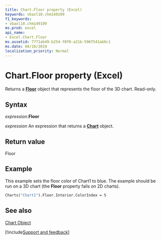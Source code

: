 ```yaml
---
title: Chart.Floor property (Excel)
keywords: vbaxl10.chm149109
f1_keywords:
- vbaxl10.chm149109
ms.prod: excel
api_name:
- Excel.Chart.Floor
ms.assetid: 7771ab49-b254-f0f0-a21b-596f541ab6c1
ms.date: 04/16/2019
localization_priority: Normal
---
```



# Chart.Floor property (Excel)

Returns a  **[Floor](Excel.Floor(object).md)** object that represents the floor of the 3D chart. Read-only.


## Syntax

_expression_.**Floor**

 _expression_ An expression that returns a **[Chart](Excel.Chart(object).md)** object.


## Return value

Floor


## Example

This example sets the floor color of Chart1 to blue. The example should be run on a 3D chart (the  **Floor** property fails on 2D charts).


```vb
Charts("Chart1").Floor.Interior.ColorIndex = 5
```


## See also


[Chart Object](Excel.Chart(object).md)

[!include[Support and feedback](~/includes/feedback-boilerplate.md)]